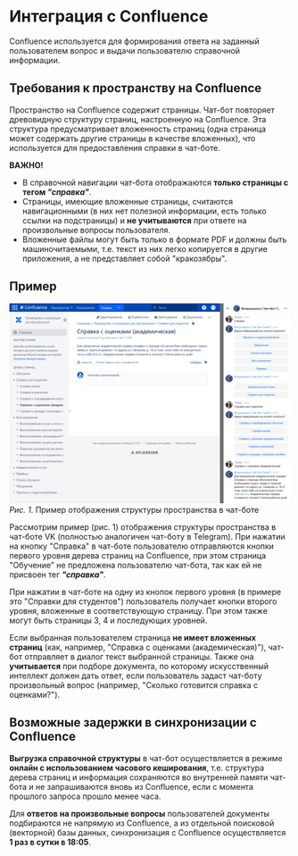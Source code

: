 # Интеграция с Confluence
Confluence используется для формирования ответа на заданный пользователем вопрос и выдачи пользователю справочной информации.

## Требования к пространству на Confluence
Пространство на Confluence содержит страницы. Чат-бот повторяет древовидную структуру страниц, настроенную на Confluence. Эта структура предусматривает вложенность страниц (одна страница может содержать другие страницы в качестве вложенных), что используется для предоставления справки в чат-боте.

**ВАЖНО!**
 * В справочной навигации чат-бота отображаются **только страницы с тегом *"справка"***.
 * Страницы, имеющие вложенные страницы, считаются навигационными (в них нет полезной информации, есть только ссылки на подстраницы) и **не учитываются** при ответе на произвольные вопросы пользователя.
 * Вложенные файлы могут быть только в формате PDF и должны быть машиночитаемыми, т.е. текст из них легко копируется в другие приложения, а не представляет собой "кракозябры".

## Пример

![Рис. 1. Пример отображения структуры пространства в чат-боте](images/confluence_chatbot.png)
*Рис. 1.* Пример отображения структуры пространства в чат-боте

Рассмотрим пример (рис. 1) отображения структуры пространства в чат-боте VK (полностью аналогичен чат-боту в Telegram). При нажатии на кнопку "Справка" в чат-боте пользователю отправляются кнопки первого уровня дерева страниц на Confluence, при этом страница "Обучение" не предложена пользователю чат-бота, так как ей не присвоен тег ***"справка"***.

При нажатии в чат-боте на одну из кнопок первого уровня (в примере это "Справки для студентов") пользователь получает кнопки второго уровня, вложенные в соответствующую страницу. При этом также могут быть страницы 3, 4 и последующих уровней.

Если выбранная пользователем страница **не имеет вложенных страниц** (как, например, "Справка с оценками (академическая)"), чат-бот отправляет в диалог текст выбранной страницы. Также она **учитывается** при подборе документа, по которому искусственный интеллект должен дать ответ, если пользователь задаст чат-боту произвольный вопрос (например, "Сколько готовится справка с оценками?").

## Возможные задержки в синхронизации с Confluence
**Выгрузка справочной структуры** в чат-бот осуществляется в режиме **онлайн с использованием часового кеширования**, т.е. структура дерева страниц и информация сохраняются во внутренней памяти чат-бота и не запрашиваются вновь из Confluence, если с момента прошлого запроса прошло менее часа.

Для **ответов на произвольные вопросы** пользователей документы подбираются не напрямую из Confluence, а из отдельной поисковой (векторной) базы данных, синхронизация с Confluence осуществляется **1 раз в сутки в 18:05**.
